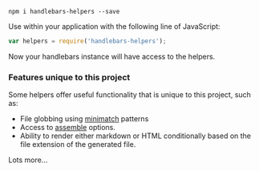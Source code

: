 ```shell
npm i handlebars-helpers --save
```

Use within your application with the following line of JavaScript:

```js
var helpers = require('handlebars-helpers');
```

Now your handlebars instance will have access to the helpers.


### Features unique to this project

Some helpers offer useful functionality that is unique to this project, such as:

* File globbing using [minimatch](https://github.com/isaacs/minimatch) patterns
* Access to [assemble](https://github.com/assemble/assemble) options.
* Ability to render either markdown or HTML conditionally based on the file extension of the generated file.

Lots more...

